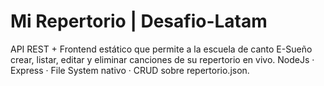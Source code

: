 # Mi Repertorio | Desafio-Latam
API REST + Frontend estático que permite a la escuela de canto E-Sueño crear, listar, editar y eliminar canciones de su repertorio en vivo. NodeJs · Express · File System nativo · CRUD sobre repertorio.json.
